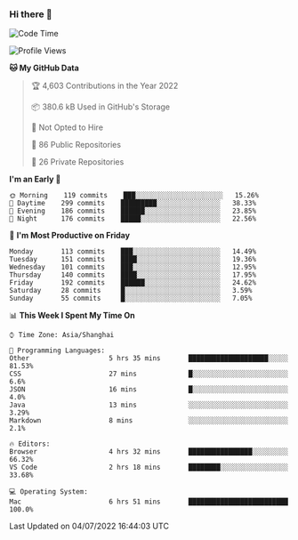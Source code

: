### Hi there 👋

<!--
**qbosen/qbosen** is a ✨ _special_ ✨ repository because its `README.md` (this file) appears on your GitHub profile.

Here are some ideas to get you started:

- 🔭 I’m currently working on ...
- 🌱 I’m currently learning ...
- 👯 I’m looking to collaborate on ...
- 🤔 I’m looking for help with ...
- 💬 Ask me about ...
- 📫 How to reach me: ...
- 😄 Pronouns: ...
- ⚡ Fun fact: ...
-->

<!--START_SECTION:waka-->
![Code Time](http://img.shields.io/badge/Code%20Time-0%20secs-blue)

![Profile Views](http://img.shields.io/badge/Profile%20Views-5-blue)

**🐱 My GitHub Data** 

> 🏆 4,603 Contributions in the Year 2022
 > 
> 📦 380.6 kB Used in GitHub's Storage 
 > 
> 🚫 Not Opted to Hire
 > 
> 📜 86 Public Repositories 
 > 
> 🔑 26 Private Repositories  
 > 
**I'm an Early 🐤** 

```text
🌞 Morning    119 commits    ███░░░░░░░░░░░░░░░░░░░░░░   15.26% 
🌆 Daytime    299 commits    █████████░░░░░░░░░░░░░░░░   38.33% 
🌃 Evening    186 commits    ██████░░░░░░░░░░░░░░░░░░░   23.85% 
🌙 Night      176 commits    █████░░░░░░░░░░░░░░░░░░░░   22.56%

```
📅 **I'm Most Productive on Friday** 

```text
Monday       113 commits    ███░░░░░░░░░░░░░░░░░░░░░░   14.49% 
Tuesday      151 commits    ████░░░░░░░░░░░░░░░░░░░░░   19.36% 
Wednesday    101 commits    ███░░░░░░░░░░░░░░░░░░░░░░   12.95% 
Thursday     140 commits    ████░░░░░░░░░░░░░░░░░░░░░   17.95% 
Friday       192 commits    ██████░░░░░░░░░░░░░░░░░░░   24.62% 
Saturday     28 commits     █░░░░░░░░░░░░░░░░░░░░░░░░   3.59% 
Sunday       55 commits     █░░░░░░░░░░░░░░░░░░░░░░░░   7.05%

```


📊 **This Week I Spent My Time On** 

```text
⌚︎ Time Zone: Asia/Shanghai

💬 Programming Languages: 
Other                    5 hrs 35 mins       ████████████████████░░░░░   81.53% 
CSS                      27 mins             █░░░░░░░░░░░░░░░░░░░░░░░░   6.6% 
JSON                     16 mins             █░░░░░░░░░░░░░░░░░░░░░░░░   4.0% 
Java                     13 mins             ░░░░░░░░░░░░░░░░░░░░░░░░░   3.29% 
Markdown                 8 mins              ░░░░░░░░░░░░░░░░░░░░░░░░░   2.1%

🔥 Editors: 
Browser                  4 hrs 32 mins       ████████████████░░░░░░░░░   66.32% 
VS Code                  2 hrs 18 mins       ████████░░░░░░░░░░░░░░░░░   33.68%

💻 Operating System: 
Mac                      6 hrs 51 mins       █████████████████████████   100.0%

```


 Last Updated on 04/07/2022 16:44:03 UTC
<!--END_SECTION:waka-->

